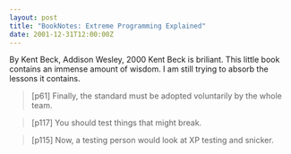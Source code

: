 ```yaml
---
layout: post
title: "BookNotes: Extreme Programming Explained"
date: 2001-12-31T12:00:00Z
---
```

By Kent Beck, Addison Wesley, 2000
 Kent Beck is briliant.  This little book contains an immense
amount of wisdom.  I am still trying to absorb the lessons it contains.


> [p61] Finally, the standard
> must be adopted voluntarily by the whole team.



> [p117] You should test things that might break.



> [p115] Now, a testing person would look at XP testing and snicker.
> 



